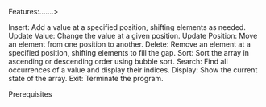 Features:.......>

Insert: Add a value at a specified position, shifting elements as needed.
Update Value: Change the value at a given position.
Update Position: Move an element from one position to another.
Delete: Remove an element at a specified position, shifting elements to fill the gap.
Sort: Sort the array in ascending or descending order using bubble sort.
Search: Find all occurrences of a value and display their indices.
Display: Show the current state of the array.
Exit: Terminate the program.

Prerequisites




